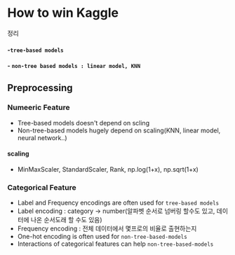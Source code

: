 # How to win Kaggle


정리

#### -`tree-based models`
#### - `non-tree based models : linear model, KNN`



## Preprocessing
### Numeeric Feature
- Tree-based models doesn't depend on scling
- Non-tree-based models hugely depend on scaling(KNN, linear model, neural network..)
#### scaling
- MinMaxScaler, StandardScaler, Rank, np.log(1+x), np.sqrt(1+x)

### Categorical Feature
- Label and Frequency encodings are often used for `tree-based models`
- Label encoding : category -> number(알파벳 순서로 넘버링 할수도 있고, 데이터에 나온 순서도래 할 수도 있음)
- Frequency encoding : 전체 데이터에서 몇프로의 비율로 출현하는지
- One-hot encoding is often used for `non-tree-based-models`
- Interactions of categorical features can help `non-tree-based-models`
